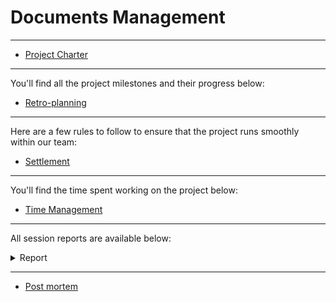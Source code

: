 # Documents Management

---

- [Project Charter](./ProjectCharter.md)

---

You'll find all the project milestones and their progress below:

- [Retro-planning](https://github.com/orgs/algosup/projects/48/views/1)

---

Here are a few rules to follow to ensure that the project runs smoothly within our team:

- [Settlement](./Settlement.md)

---

You'll find the time spent working on the project below:

- [Time Management](https://1drv.ms/x/c/524216de04ce95cb/ESFAfArTP8lEmlVT39RDVJEB59crG7lVNiIRUsok0ChxDA?e=3btyij)

---

All session reports are available below:

<details>

<summary>Report</summary>

- [Weekly Report 1](./weeklyreport/Weekly%20Report%201.md)

</details>

---

- [Post mortem](./PostMortem.md)